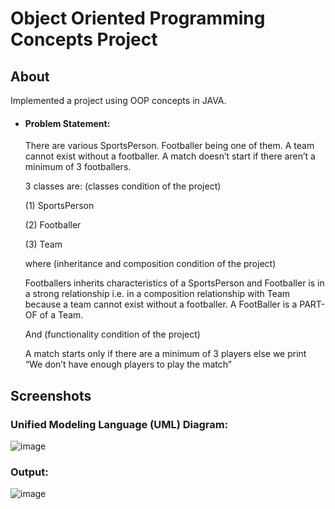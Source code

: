 # Object Oriented Programming Concepts Project

## About

Implemented a project using OOP concepts in JAVA.

- #### Problem Statement: 

    There are various SportsPerson. Footballer being one of them. A team cannot exist without a footballer. A match doesn’t start if there aren’t a minimum of 3 footballers. 

  3 classes are: (classes condition of the project)

  (1)	SportsPerson 

  (2)	Footballer 

  (3)	Team 

  where (inheritance and composition condition of the project)

  Footballers inherits characteristics of a SportsPerson and Footballer is in a strong relationship i.e. in a composition relationship with Team because a team cannot  exist without a footballer. A FootBaller is a PART-OF of a Team.

  And (functionality condition of the project)

  A match starts only if there are a minimum of 3 players else we print “We don’t have enough players to play the match”

## Screenshots

### Unified Modeling Language (UML) Diagram:

![image](https://user-images.githubusercontent.com/68999346/197127228-88d5cd3a-c68d-41e0-b627-6d470b85dcf6.png)


### Output:

![image](https://user-images.githubusercontent.com/68999346/197127430-3e00587b-df86-417c-8a5d-a002e7bb355e.png)




